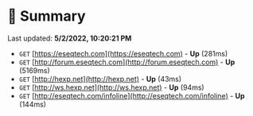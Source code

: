 # 📖 Summary
Last updated: **5/2/2022, 10:20:21 PM**

- `GET` [https://eseqtech.com](https://eseqtech.com) - **Up** (281ms)
- `GET` [http://forum.eseqtech.com](http://forum.eseqtech.com) - **Up** (5169ms)
- `GET` [http://hexp.net](http://hexp.net) - **Up** (43ms)
- `GET` [http://ws.hexp.net](http://ws.hexp.net) - **Up** (94ms)
- `GET` [http://eseqtech.com/infoline](http://eseqtech.com/infoline) - **Up** (144ms)
